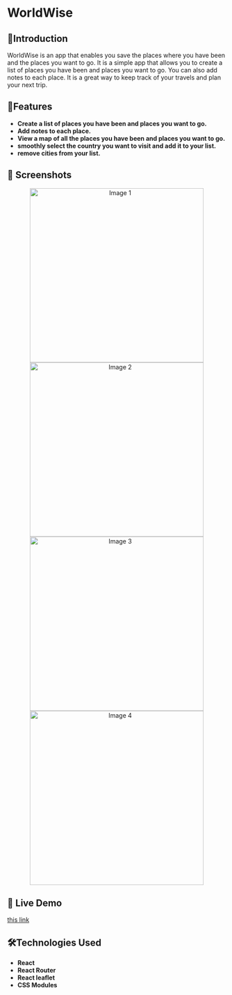 #  WorldWise 

## 👋Introduction
WorldWise is an app that enables you save the places where you have been and the places you want to go. It is a simple app that allows you to create a list of places you have been and places you want to go. You can also add notes to each place. It is a great way to keep track of your travels and plan your next trip.

## 🌟Features
- **Create a list of places you have been and places you want to go.**
- **Add notes to each place.**
- **View a map of all the places you have been and places you want to go.**
- **smoothly select the country you want to visit and add it to your list.**
- **remove cities from your list.**

## 📸 Screenshots
<div align="center" display="flex">
  <div>
  <img src="https://imgur.com/8ASAEhR.jpg" alt="Image 1" width="400"/>
  <img src="https://imgur.com/M2RfLLp.jpg" alt="Image 2" width="400"/>
  </div>
  <div>
  <img src="https://imgur.com/yIEC77R.jpg" alt="Image 3" width="400"/>
  <img src="https://imgur.com/q3g7FYP.jpg" alt="Image 4" width="400"/>
    </div>
</div>

## 🚀 Live Demo
 [this link](https://worldwisewithme.netlify.app)

 ## 🛠️Technologies Used
- **React**
- **React Router**
- **React leaflet**
- **CSS Modules**
